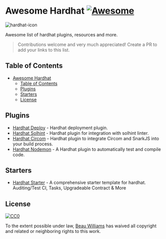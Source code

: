# Awesome Hardhat [![Awesome](https://cdn.rawgit.com/sindresorhus/awesome/d7305f38d29fed78fa85652e3a63e154dd8e8829/media/badge.svg)](https://github.com/sindresorhus/awesome)

![hardhat-icon](https://hardhat.org/_next/static/media/she-head.a8330420.svg)

Awesome list of hardhat plugins, resources and more.

> Contributions welcome and very much appreciated! Create a PR to add your links to this list.

## Table of Contents

<!-- MarkdownTOC depth=2 -->

- [Awesome Hardhat](#awesome-hardhat-)
  - [Table of Contents](#table-of-contents)
  - [Plugins](#plugins)
  - [Starters](#starters)
  - [License](#license)
<!-- /MarkdownTOC -->


<a name="plugins" />

## Plugins

- [Hardhat Deploy](https://github.com/wighawag/hardhat-deploy) - Hardhat deployment plugin.
- [Hardhat Solhint](https://hardhat.org/hardhat-runner/plugins/nomiclabs-hardhat-solhint) - Hardhat plugin for integration with solhint linter.
- [Hardhat Circom](https://github.com/projectsophon/hardhat-circom) - Hardhat plugin to integrate Circom and SnarkJS into your build process.
- [Hardhat Nodemon](https://github.com/Pradeep-selva/hardhat-nodemon) - A Hardhat plugin to automatically test and compile code.


<a name="starters" />

## Starters

- [Hardhat Starter](https://github.com/beauwilliams/Hardhat-Starter-Template) - A comprehensive starter template for hardhat. Auditing/Test CI, Tasks, Upgradeable Contract & More


## License

[![CC0](https://licensebuttons.net/p/zero/1.0/88x31.png)](https://creativecommons.org/publicdomain/zero/1.0/)

To the extent possible under law, [Beau Williams](https://github.com/beauwilliams) has waived all copyright and related or neighboring rights to this work.
